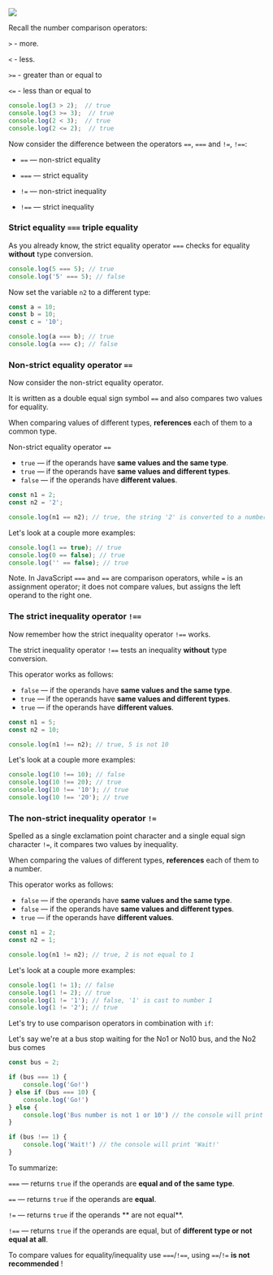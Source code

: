 ![](https://course-qa-basics.s3.us-west-1.amazonaws.com/girl-operators.png)

Recall the number comparison operators:

`>` - more.

`<` - less.

`>=` - greater than or equal to

`<=` - less than or equal to


```javascript
console.log(3 > 2);  // true
console.log(3 >= 3);  // true
console.log(2 < 3);  // true
console.log(2 <= 2);  // true
```

Now consider the difference between the operators `==`, `===` and `!=`, `!==`:

* `==` — non-strict equality

* `===` — strict equality

* `!=` — non-strict inequality

* `!==` — strict inequality


### Strict equality `===` triple equality

As you already know, the strict equality operator `===` checks for equality **without** type conversion.

```javascript
console.log(5 === 5); // true
console.log('5' === 5); // false
```

Now set the variable `n2` to a different type:

```javascript
const a = 10;
const b = 10;
const c = '10';

console.log(a === b); // true
console.log(a === c); // false
```


### Non-strict equality operator `==`

Now consider the non-strict equality operator.

It is written as a double equal sign symbol `==` and also compares two values for equality.

When comparing values of different types, **references** each of them to a common type.

Non-strict equality operator `==`

* `true` — if the operands have **same values and the same type**.
* `true` — if the operands have **same values and different types**.
* `false` — if the operands have **different values**.

```javascript
const n1 = 2;
const n2 = '2';

console.log(n1 == n2); // true, the string '2' is converted to a number
```

Let's look at a couple more examples:

```javascript
console.log(1 == true); // true
console.log(0 == false); // true
console.log('' == false); // true
```

Note. In JavaScript `===` and `==` are comparison operators, while `=` is an assignment operator; it does not compare values, but assigns the left operand to the right one.



### The strict inequality operator `!==`

Now remember how the strict inequality operator `!==` works.

The strict inequality operator `!==` tests an inequality **without** type conversion.

This operator works as follows:

* `false` — if the operands have **same values and the same type**.
* `true` — if the operands have **same values and different types**.
* `true` — if the operands have **different values**.

```javascript
const n1 = 5;
const n2 = 10;

console.log(n1 !== n2); // true, 5 is not 10
```

Let's look at a couple more examples:

```javascript
console.log(10 !== 10); // false
console.log(10 !== 20); // true
console.log(10 !== '10'); // true
console.log(10 !== '20'); // true
```



### The non-strict inequality operator `!=`

Spelled as a single exclamation point character and a single equal sign character `!=`, it compares two values by inequality.

When comparing the values of different types, **references** each of them to a number.

This operator works as follows:

* `false` — if the operands have **same values and the same type**.
* `false` — if the operands have **same values and different types**.
* `true` — if the operands have **different values**.

```javascript
const n1 = 2;
const n2 = 1;

console.log(n1 != n2); // true, 2 is not equal to 1
```

Let's look at a couple more examples:

```javascript
console.log(1 != 1); // false
console.log(1 != 2); // true
console.log(1 != '1'); // false, '1' is cast to number 1
console.log(1 != '2'); // true
```

Let's try to use comparison operators in combination with `if`:

Let's say we're at a bus stop waiting for the No1 or No10 bus, and the No2 bus comes

```javascript
const bus = 2;

if (bus === 1) {
    console.log('Go!')
} else if (bus === 10) {
    console.log('Go!')
} else {
    console.log('Bus number is not 1 or 10') // the console will print 'Bus number is not 1 or 10'
}

if (bus !== 1) {
    console.log('Wait!') // the console will print 'Wait!'
}
```

To summarize:

`===` — returns `true` if the operands are **equal and of the same type**.

`==` — returns `true` if the operands are **equal**.

`!=` — returns `true` if the operands ** are not equal**.

`!==` — returns `true` if the operands are equal, but of **different type or not equal at all**.

To compare values for equality/inequality use `===`/`!==`, using `==`/`!=` **is not recommended** !
